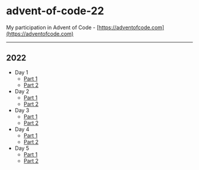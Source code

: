 # advent-of-code-22

My participation in Advent of Code - [https://adventofcode.com](https://adventofcode.com)

---

## 2022

- Day 1
    - [Part 1](./day-1/part-1/instructions.md)
    - [Part 2](./day-1/part-2/instructions.md)
- Day 2
    - [Part 1](./day-2/part-1/instructions.md)
    - [Part 2](./day-2/part-2/instructions.md)
- Day 3
    - [Part 1](./day-3/part-1/instructions.md)
    - [Part 2](./day-3/part-2/instructions.md)
- Day 4
    - [Part 1](./day-4/part-1/instructions.md)
    - [Part 2](./day-4/part-2/instructions.md)
- Day 5
    - [Part 1](./day-5/part-1/instructions.md)
    - [Part 2](./day-5/part-2/instructions.md)
